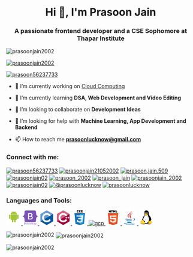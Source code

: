 <!-- [![Typing SVG](https://readme-typing-svg.herokuapp.com?multiline=true&width=500&lines=Full-stack+web+and+app+developer.++++++++++)](https://git.io/typing-svg) -->
<h1 align="center">Hi 👋, I'm Prasoon Jain</h1>
<h3 align="center">A passionate frontend developer and a CSE Sophomore at Thapar Institute</h3>

<p align="left"> <img src="https://komarev.com/ghpvc/?username=prasoonjain2002&label=Profile%20views&color=0e75b6&style=flat" alt="prasoonjain2002" /> </p>

<p align="left"> <a href="https://github.com/ryo-ma/github-profile-trophy"><img src="https://github-profile-trophy.vercel.app/?username=prasoonjain2002" alt="prasoonjain2002" /></a> </p>

<p align="left"> <a href="https://twitter.com/prasoon56237733" target="blank"><img src="https://img.shields.io/twitter/follow/prasoon56237733?logo=twitter&style=for-the-badge" alt="prasoon56237733" /></a> </p>

- 🔭 I’m currently working on [Cloud Computing](https://www.cloudskillsboost.google/public_profiles/f88348f6-8d66-44b8-b998-623ad29167c5)

- 🌱 I’m currently learning **DSA, Web Development and Video Editing**

- 👯 I’m looking to collaborate on **Development Ideas**

- 🤝 I’m looking for help with **Machine Learning, App Development and Backend**

- 📫 How to reach me **prasoonlucknow@gmail.com**

<h3 align="left">Connect with me:</h3>
<p align="left">
<a href="https://twitter.com/prasoon56237733" target="blank"><img align="center" src="https://raw.githubusercontent.com/rahuldkjain/github-profile-readme-generator/master/src/images/icons/Social/twitter.svg" alt="prasoon56237733" height="30" width="40" /></a>
<a href="https://linkedin.com/in/prasoonjain21052002" target="blank"><img align="center" src="https://raw.githubusercontent.com/rahuldkjain/github-profile-readme-generator/master/src/images/icons/Social/linked-in-alt.svg" alt="prasoonjain21052002" height="30" width="40" /></a>
<a href="https://fb.com/prasoon.jain.509" target="blank"><img align="center" src="https://raw.githubusercontent.com/rahuldkjain/github-profile-readme-generator/master/src/images/icons/Social/facebook.svg" alt="prasoon.jain.509" height="30" width="40" /></a>
<a href="https://instagram.com/prasoonjain02" target="blank"><img align="center" src="https://raw.githubusercontent.com/rahuldkjain/github-profile-readme-generator/master/src/images/icons/Social/instagram.svg" alt="prasoonjain02" height="30" width="40" /></a>
<a href="https://www.codechef.com/users/prasoon_2002" target="blank"><img align="center" src="https://cdn.jsdelivr.net/npm/simple-icons@3.1.0/icons/codechef.svg" alt="prasoon_2002" height="30" width="40" /></a>
<a href="https://www.hackerrank.com/prasoon_jain" target="blank"><img align="center" src="https://raw.githubusercontent.com/rahuldkjain/github-profile-readme-generator/master/src/images/icons/Social/hackerrank.svg" alt="prasoon_jain" height="30" width="40" /></a>
<a href="https://codeforces.com/profile/prasoonjain_2002" target="blank"><img align="center" src="https://cdn.jsdelivr.net/npm/simple-icons@3.0.1/icons/codeforces.svg" alt="prasoonjain_2002" height="30" width="40" /></a>
<a href="https://www.leetcode.com/prasoonjain02" target="blank"><img align="center" src="https://raw.githubusercontent.com/rahuldkjain/github-profile-readme-generator/master/src/images/icons/Social/leet-code.svg" alt="prasoonjain02" height="30" width="40" /></a>
<a href="https://www.hackerearth.com/@prasoonlucknow" target="blank"><img align="center" src="https://raw.githubusercontent.com/rahuldkjain/github-profile-readme-generator/master/src/images/icons/Social/hackerearth.svg" alt="@prasoonlucknow" height="30" width="40" /></a>
<a href="https://auth.geeksforgeeks.org/user/prasoonlucknow" target="blank"><img align="center" src="https://raw.githubusercontent.com/rahuldkjain/github-profile-readme-generator/master/src/images/icons/Social/geeks-for-geeks.svg" alt="prasoonlucknow" height="30" width="40" /></a>
</p>

<h3 align="left">Languages and Tools:</h3>
<p align="left"> <a href="https://developer.android.com" target="_blank"> <img src="https://raw.githubusercontent.com/devicons/devicon/master/icons/android/android-original-wordmark.svg" alt="android" width="40" height="40"/> </a> <a href="https://getbootstrap.com" target="_blank"> <img src="https://raw.githubusercontent.com/devicons/devicon/master/icons/bootstrap/bootstrap-plain-wordmark.svg" alt="bootstrap" width="40" height="40"/> </a> <a href="https://www.cprogramming.com/" target="_blank"> <img src="https://raw.githubusercontent.com/devicons/devicon/master/icons/c/c-original.svg" alt="c" width="40" height="40"/> </a> <a href="https://www.w3schools.com/cpp/" target="_blank"> <img src="https://raw.githubusercontent.com/devicons/devicon/master/icons/cplusplus/cplusplus-original.svg" alt="cplusplus" width="40" height="40"/> </a> <a href="https://www.w3schools.com/css/" target="_blank"> <img src="https://raw.githubusercontent.com/devicons/devicon/master/icons/css3/css3-original-wordmark.svg" alt="css3" width="40" height="40"/> </a> <a href="https://cloud.google.com" target="_blank"> <img src="https://www.vectorlogo.zone/logos/google_cloud/google_cloud-icon.svg" alt="gcp" width="40" height="40"/> </a> <a href="https://www.w3.org/html/" target="_blank"> <img src="https://raw.githubusercontent.com/devicons/devicon/master/icons/html5/html5-original-wordmark.svg" alt="html5" width="40" height="40"/> </a> <a href="https://www.java.com" target="_blank"> <img src="https://raw.githubusercontent.com/devicons/devicon/master/icons/java/java-original.svg" alt="java" width="40" height="40"/> </a> <a href="https://www.linux.org/" target="_blank"> <img src="https://raw.githubusercontent.com/devicons/devicon/master/icons/linux/linux-original.svg" alt="linux" width="40" height="40"/> </a> </p>

<p><img align="left" src="https://github-readme-stats.vercel.app/api/top-langs?username=prasoonjain2002&show_icons=true&locale=en&layout=compact" alt="prasoonjain2002" /></p>

<p>&nbsp;<img align="center" src="https://github-readme-stats.vercel.app/api?username=prasoonjain2002&show_icons=true&locale=en" alt="prasoonjain2002" /></p>

<p><img align="center" src="https://github-readme-streak-stats.herokuapp.com/?user=prasoonjain2002&" alt="prasoonjain2002" /></p>
